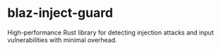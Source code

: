 # blaz-inject-guard
High-performance Rust library for detecting injection attacks and input vulnerabilities with minimal overhead.
